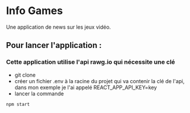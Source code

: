 # Info Games

Une application de news sur les jeux vidéo.

## Pour lancer l'application :

### Cette application utilise l'api rawg.io qui nécessite une clé

- git clone
- créer un fichier .env à la racine du projet qui va contenir la clé de l'api, dans mon exemple je l'ai appelé REACT_APP_API_KEY=key
- lancer la commande

```bash
npm start
```
